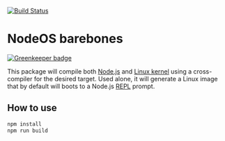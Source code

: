 [![Build Status](https://semaphoreci.com/api/v1/nodeos/nodeos-barebones/branches/master/badge.svg)](https://semaphoreci.com/nodeos/nodeos-barebones)

# NodeOS barebones

[![Greenkeeper badge](https://badges.greenkeeper.io/NodeOS/nodeos-barebones.svg)](https://greenkeeper.io/)

This package will compile both [Node.js](http://nodejs.org) and
[Linux kernel](https://www.kernel.org/) using a cross-compiler for the desired
target. Used alone, it will generate a Linux image that by default will boots to
a Node.js [REPL](http://nodejs.org/api/repl.html) prompt.


## How to use

```sh
npm install
npm run build
```
